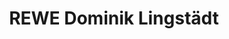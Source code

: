 ---
title: "REWE Dominik Lingstädt"
url: /neuenhagen-bei-berlin/rewe-dominik-lingstaedt/
shop: Supermarkt
---